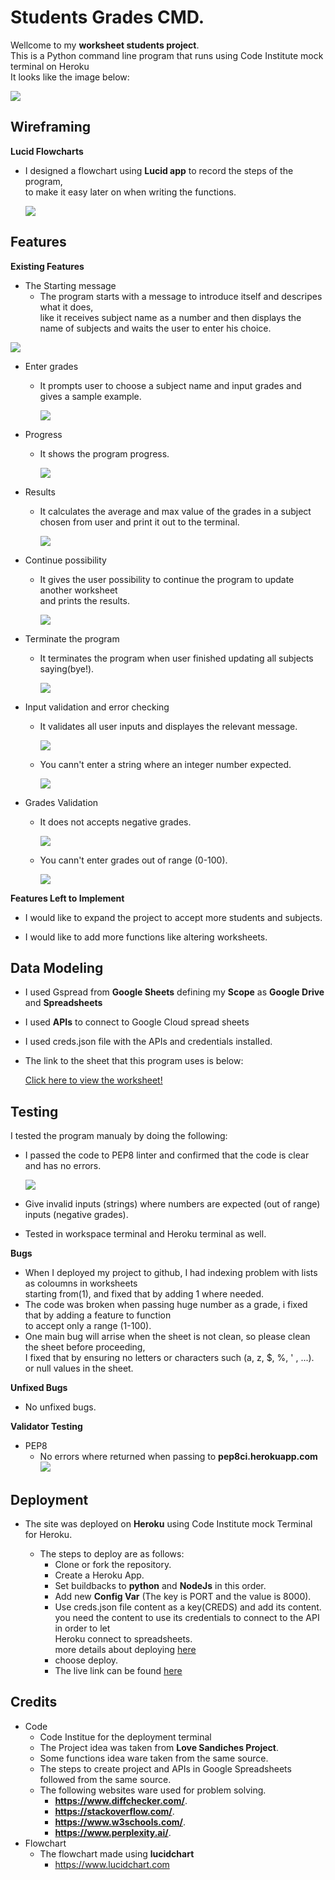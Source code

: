 
# Students Grades CMD. 
  Wellcome to my **worksheet students project**. \
  This is a Python command line program that runs using Code Institute mock terminal on Heroku\
  It looks like the image below:

  ![](/media/project-image.png)

## Wireframing
**Lucid Flowcharts**
- I designed a flowchart  using **Lucid app** to record the steps of the program,\
  to make it easy later on when writing the functions.

  ![](/media/flowchart2.png)

## Features

**Existing Features**

- The Starting message
  - The program starts with a message to introduce itself and descripes what it does,\
    like it receives subject name as a number and then displays the name of subjects
     and waits the user to enter his choice.

![](/media/starting.png)

- Enter grades
  - It prompts user to choose a subject name and input grades and gives a sample example.

    ![](/media/enter-grades.png)

- Progress
  * It shows the program progress.

    ![](/media/progress.png)
- Results

  * It calculates the average and max value of the grades in a subject chosen from user
    and print it out to the terminal.

    ![](/media/calculations.png)

+ Continue possibility

  + It gives the user possibility to continue the program to update another worksheet\
     and prints the results.
  
      ![](/media/continue.png)

- Terminate the program
  - It terminates the program when user finished updating all subjects saying(bye!).

    ![](/media/terminate.png)

- Input validation and error checking

  - It validates all user inputs and displayes the relevant message.

     ![](/media/checknumber.png)
  + You cann't enter a string where an integer number expected.
    
     ![](/media/validate-numbers.png)
    
- Grades Validation

  * It does not accepts negative grades.
    
     ![](/media/negative.png) 

  + You cann't enter grades out of range (0-100).

    ![](/media/outofrange.png) 

**Features Left to Implement**
- I would like to expand the project to accept more students and subjects.
+ I would like to add more functions like altering worksheets.

## Data Modeling
- I used Gspread from **Google Sheets** defining my **Scope** as **Google Drive** and **Spreadsheets**
- I used **APIs** to connect to Google Cloud spread sheets
- I used  creds.json file with the APIs and credentials installed.
- The link to the sheet that this program uses is below:

    [Click here to view the worksheet!](https://docs.google.com/spreadsheets/d/1X_Yz5qgYQ4rsQ_-7Uyb2vto13UbZAlNe4hHJwRMQPHY/edit?gid=178928932#gid=178928932) 

## Testing
   I tested the program manualy by doing the following:

   - I passed the code to PEP8 linter and confirmed that the code is clear and has
      no errors.

      ![](/media/testing.png)

   - Give invalid inputs (strings) where numbers are expected (out of range) inputs
     (negative grades).
   - Tested in workspace terminal and Heroku terminal as well.

**Bugs**

  - When I deployed my project to github, I had indexing problem with lists as coloumns in worksheets\
    starting from(1), and fixed that by adding 1 where needed.
  - The code was broken when passing huge number as a grade, i fixed that by adding a feature to function\
    to accept only a range (1-100).
  - One main bug will arrise when the sheet is not clean, so please clean the sheet before proceeding,\
    I fixed that by ensuring no letters or characters such (a, z, $, %, ' , ...).\
     or null values in the sheet.

**Unfixed Bugs**
  - No unfixed bugs.

  
**Validator Testing**

  - PEP8
    - No errors where returned when passing to **pep8ci.herokuapp.com**
     ![](/assets/images/readme/testing/errorpage.png)
    

## Deployment

  - The site was deployed on **Heroku** using Code Institute mock Terminal for Heroku.

    - The steps to deploy are as follows:
      + Clone or fork the repository.
      + Create a Heroku App.
      + Set buildbacks to **python** and **NodeJs** in this order.
      + Add new **Config Var** (The key is PORT and the value is 8000).
      + Use creds.json file content as a key(CREDS) and add its content.\
        you need the content to use its credentials to connect to the API in order to let\
        Heroku connect to spreadsheets.\
        more details about deploying [here](https://learn.codeinstitute.net/courses/course-v1:CodeInstitute+PE_PAGPPF+2021_Q2/courseware/b3378fc1159e43e3b70916fdefdfae51/605f34e006594dc4ae19f5e60ec75e2e/)
      + choose deploy.
      + The live link can be found [here](https://studens-grades-8dd6d57a22e7.herokuapp.com/)
## Credits
- Code
  - Code Institue for the deployment terminal
  - The Project idea was taken from **Love Sandiches Project**.
  - Some functions idea ware taken from the same source.
  - The steps to create project and APIs in Google Spreadsheets\
     followed from the same source.
  - The following websites ware used for problem solving.
    - **https://www.diffchecker.com/**.
    - **https://stackoverflow.com/**.
    - **https://www.w3schools.com/**.
    - **https://www.perplexity.ai/**.
- Flowchart
  - The flowchart made using **lucidchart**
    - https://www.lucidchart.com

  